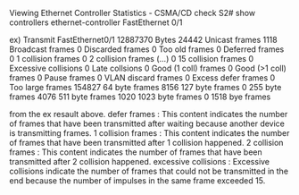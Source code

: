 Viewing Ethernet Controller Statistics - CSMA/CD check
S2# show controllers ethernet-controller FastEthernet 0/1

ex) 
Transmit FastEthernet0/1
12887370 Bytes
24442 Unicast frames
1118 Broadcast frames
0 Discarded frames
0 Too old frames
0 Deferred frames
0 1 collision frames
0 2 collision frames
(...)
0 15 collision frames
0 Excessive collisions
0 Late collsions
0 Good (1 coll) frames
0 Good (>1 coll) frames
0 Pause frames
0 VLAN discard frames
0 Excess defer frames
0 Too large frames
154827 64 byte frames
8156 127 byte frames
0 255 byte frames
4076 511 byte frames
1020 1023 byte frames
0 1518 bye frames

from the ex resault above.
defer frames : This content indicates the number of frames that have been transmitted after waiting because another device is transmitting frames.
1 collision frames : This content indicates the number of frames that have been transmitted after 1 collision happened.
2 collision frames : This content indicates the number of frames that have been transmitted after 2 collision happened.
excessive collisions : Excessive collisions indicate the number of frames that could not be transmitted in the end because the number of impulses in the same frame exceeded 15.
